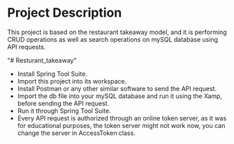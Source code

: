 # Project Description
This project is based on the restaurant takeaway model, and it is performing CRUD operations as well as search operations on mySQL database using API requests.


"# Resturant_takeaway" 
* Install Spring Tool Suite.
* Import this project into its workspace.
* Install Postman or any other similar software to send the API request.
* Import the db file into your mySQL database and run it using the Xamp, before sending the API request.
* Run it through Spring Tool Suite.
* Every API request is authorized through an online token server, as it was for educational purposes, the token server might not work now, you can change the server in AccessToken class.
